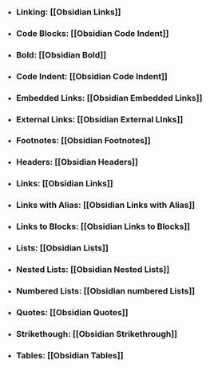 
- ### Linking: [[Obsidian Links]]          
- ### Code Blocks: [[Obsidian Code Indent]] 
* ### Bold: [[Obsidian Bold]]
* ### Code Indent: [[Obsidian Code Indent]]            
* ### Embedded Links: [[Obsidian Embedded Links]]
* ### External Links: [[Obsidian External LInks]]
- ### Footnotes: [[Obsidian Footnotes]]
- ### Headers: [[Obsidian Headers]]
* ### Links: [[Obsidian Links]]
* ### Links with Alias: [[Obsidian Links with Alias]]
* ### Links to Blocks: [[Obsidian Links to Blocks]]
* ### Lists: [[Obsidian Lists]]
* ### Nested Lists: [[Obsidian Nested Lists]]
* ### Numbered Lists:  [[Obsidian numbered Lists]]
* ### Quotes: [[Obsidian Quotes]]
* ### Strikethough: [[Obsidian Strikethrough]]
* ### Tables: [[Obsidian Tables]]




